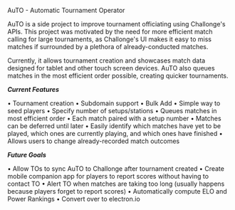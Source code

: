 AuTO - Automatic Tournament Operator

AuTO is a side project to improve tournament officiating using Challonge's APIs. This project was motivated by the need for more efficient match calling for large tournaments, as Challonge's UI makes it easy to miss matches if surrounded by a plethora of already-conducted matches. 

Currently, it allows tournament creation and showcases match data designed for tablet and other touch screen devices. AuTO also queues matches in the most efficient order possible, creating quicker tournaments.

***Current Features***

•	Tournament creation
•	Subdomain support
•	Bulk Add
•	Simple way to seed players
•	Specify number of setups/stations
•	Queues matches in most efficient order
•	Each match paired with a setup number
•	Matches can be deferred until later
•	Easily identify which matches have yet to be played, which ones are currently playing, and which ones have finished
•	Allows users to change already-recorded match outcomes

***Future Goals***

•	Allow TOs to sync AuTO to Challonge after tournament created
•	Create mobile companion app for players to report scores without having to contact TO
•	Alert TO when matches are taking too long (usually happens because players forget to report scores)
•	Automatically compute ELO and Power Rankings
•	Convert over to electron.io 


